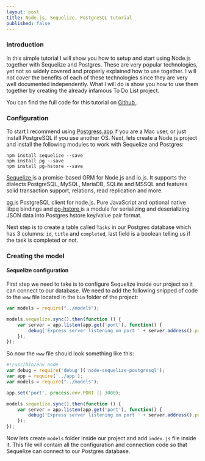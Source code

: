 ```yaml
---
layout: post
title: Node.js, Sequelize, PostgreSQL tutorial
published: false
---
```


### Introduction

In this simple tutorial I will show you how to setup and start using Node.js together with Sequelize and Postgres. These are very 
popular technologies, yet not so widely covered and properly explained how to use together. I will not cover the benefits of each of these technologies since they are very well documented independently. What I will do is show you how to use them together by creating the already infamous To Do List project.

You can find the full code for this tutorial on <a href="https://github.com/andreivisan/node-sequelize-postgresql" target="_blank"> Github </a>.

### Configuration

To start I recommend using <a href="http://postgresapp.com/" target="_blank"> Postgress.app </a> if you are a Mac user, or just install PostgreSQL if you use another OS.
Next, lets create a Node.js project and install the following modules to work with Sequelize and Postgres:

  ```
  npm install sequelize --save
  npm install pg --save
  npm install pg-hstore --save
  ```
  
<a href="http://docs.sequelizejs.com/en/latest/docs/getting-started/" target="_blank"> Sequelize </a> is a promise-based ORM for Node.js and io.js. It supports the dialects PostgreSQL, MySQL, MariaDB, SQLite and MSSQL and features solid transaction support, relations, read replication and more.

<a href="https://www.npmjs.com/package/pg" target="_blank"> pg <a> is PostgreSQL client for node.js. Pure JavaScript and optional native libpq bindings and <a href="https://www.npmjs.com/package/pg-hstore" target="_blank"> pg-hstore </a> is a module for serializing and deserializing JSON data into Postgres hstore key/value pair format.

Next step is to create a table called `Tasks` in our Postgres database which has 3 columns: `id`, `title` and `completed`, last field is a boolean telling us if the task is completed or not.

### Creating the model

#### Sequelize configuration

First step we need to take is to configure Sequelize inside our project so it can connect to our database. We need to add the following snipped of code to the `www` file located in the `bin` folder of the project:

``` js
var models = require("../models");

models.sequelize.sync().then(function () {
    var server = app.listen(app.get('port'), function() {
        debug('Express server listening on port ' + server.address().port);
    });
});
```

So now the `www` file should look something like this:

``` js
#!/usr/bin/env node
var debug = require('debug')('node-sequelize-postgresql');
var app = require('../app');
var models = require("../models");

app.set('port', process.env.PORT || 3000);

models.sequelize.sync().then(function () {
    var server = app.listen(app.get('port'), function() {
        debug('Express server listening on port ' + server.address().port);
    });
});
```

Now lets create `models` folder inside our project and add `index.js` file inside it. This file will contain all the configuration and connection code so that Sequelize can connect to our Postgres database.
  

  
